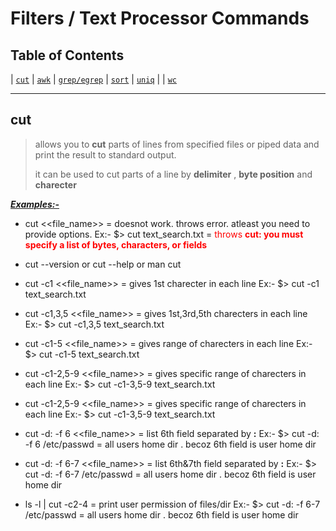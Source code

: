 # Filters / Text Processor Commands

## Table of Contents

|  [`cut`](#cut)  |  [`awk`](#awk)  |  [`grep/egrep`](#grep)  |  [`sort`](#sort)  |  [`uniq`](#uniq)  |
|  [`wc`](#wc)

----

## cut

> allows you to **cut** parts of lines from specified files or piped data and print the result to standard output.
>
>it can be used to cut parts of a line by **delimiter** , **byte position** and **charecter**

<ins>***Examples:-***</ins>

* cut <<file_name>> = doesnot work. throws error. atleast you need to provide options.
    Ex:-
         $> cut text_search.txt = <span style="color:red"> throws **cut: you must specify a list of bytes, characters, or fields** </span>

* cut --version or cut --help or man cut

* cut -c1 <<file_name>> = gives 1st charecter in each line
    Ex:- 
         $> cut -c1 text_search.txt

* cut -c1,3,5 <<file_name>> = gives 1st,3rd,5th charecters in each line
    Ex:-
        $> cut -c1,3,5 text_search.txt

* cut -c1-5 <<file_name>> = gives range of charecters in each line
    Ex:-
        $> cut -c1-5 text_search.txt

* cut -c1-2,5-9 <<file_name>> = gives specific range of charecters in each line
    Ex:-
        $> cut -c1-3,5-9 text_search.txt

* cut -c1-2,5-9 <<file_name>> = gives specific range of charecters in each line
    Ex:-
        $> cut -c1-3,5-9 text_search.txt

* cut -d: -f 6 <<file_name>> = list 6th field separated by **:**
    Ex:-
        $> cut -d: -f 6 /etc/passwd = all users home dir . becoz 6th field is user home dir

* cut -d: -f 6-7 <<file_name>> = list 6th&7th field separated by **:**
    Ex:-
        $> cut -d: -f 6-7 /etc/passwd = all users home dir . becoz 6th field is user home dir

* ls -l | cut -c2-4 = print user permission of files/dir
    Ex:-
        $> cut -d: -f 6-7 /etc/passwd = all users home dir . becoz 6th field is user home dir
